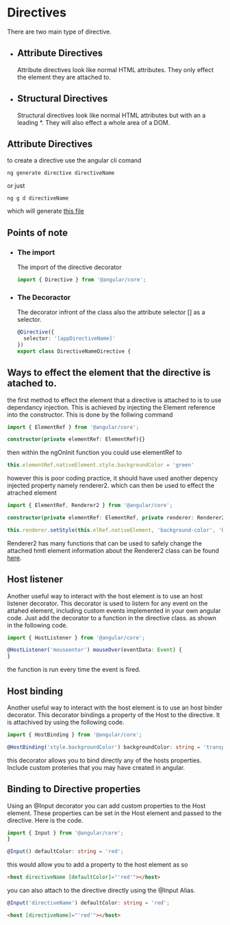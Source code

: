 # Directives
There are two main type of directive.
* ## Attribute Directives 

  Attribute directives look like normal HTML attributes. They only effect the element they are attached to.
* ## Structural Directives
  
  Structural directives look like normal HTML attributes but with an a leading *. They will also effect a whole area of a DOM.

## Attribute Directives
to create a directive use the angular cli comand 

```terminal
ng generate directive directiveName
```

or just 

```terminal
ng g d directiveName
```

which will generate [this file](directive-name.directive.ts)

## Points of note 
* ### The import
  
  The import of the directive decorator

  ```typescript
  import { Directive } from '@angular/core';
  ```
* ### The Decoractor

  The decorator infront of the class also the attribute selector [] as a selector.
  ```typescript
  @Directive({
    selector: '[appDirectiveName]'
  })
  export class DirectiveNameDirective {
  ```
## Ways to effect the element that the directive is atached to.
 the first method to effect the element that a directive is attached to
 is to use dependancy injection. This is achieved by injecting the Element reference into the
 constructor. This is done by the follwing command
```typescript
import { ElementRef } from '@angular/core';
```
```typescript
constructor(private elementRef: ElementRef){}
```
then within the ngOnInit function you could use elementRef to 
```typescript
this.elementRef.nativeElement.style.backgroundColor = 'green'
```

 however this is poor coding practice, it should have used another depency injected property namely
 renderer2. which can then be used to effect the atrached element
```typescript
import { ElementRef, Renderer2 } from '@angular/core';
```
```typescript
constructor(private elementRef: ElementRef, private renderer: Renderer2) { }
```
```typescript
this.renderer.setStyle(this.elRef.nativeElement, 'background-color', 'blue');
```
 Renderer2 has many functions that can be used to safely change the attached hmtl element information about the Renderer2 class can be found [here](https://angular.io/api/core/Renderer2).

 ## Host listener
  Another useful way to interact with the host element is to use an host listener decorator. This decorator is used to listern for any event on the attahed element, including custom events implemented in your own angular code. Just add the decorator to a function in the directive class. as shown in the following code.

```typescript
import { HostListener } from '@angular/core';
```

```typescript
@HostListener('mouseenter') mouseOver(eventData: Event) {
}
```
  the function is run every time the event is fired.

## Host binding
  Another useful way to interact with the host element is to use an host binder decorator. This decorator bindings a property of the Host to the directive. It is attachived by using the following code.

```typescript
import { HostBinding } from '@angular/core';
```

```typescript
@HostBinding('style.backgroundColor') backgroundColor: string = 'transparent';
```
  this decorator allows you to bind directly any of the hosts properties. Include custom proteries that you may have created in angular.

## Binding to Directive properties 
Using an @Input decorator you can add custom properties to the Host element. These properties can be set in the Host element and passed to the directive. Here is the code.

```typescript
import { Input } from '@angular/core';
}
 ```

```typescript
@Input() defaultColor: string = 'red';
```

this would allow you to add a property to the host element as so

```html
<host directiveName [defaultColor]="'red'"></host>
```

you can also attach to the directive directly using the @Input Alias.

```typescript
@Input('directiveName') defaultColor: string = 'red';
```


```html
<host [directiveName]="'red'"></host>
```
